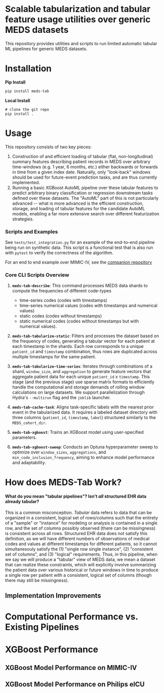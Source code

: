 # Scalable tabularization and tabular feature usage utilities over generic MEDS datasets

This repository provides utilities and scripts to run limited automatic tabular ML pipelines for generic MEDS
datasets.

# Installation

**Pip Install**

```bash
pip install meds-tab
```

**Local Install**

```
# clone the git repo
pip install .
```

# Usage

This repository consists of two key pieces:

1. Construction of and efficient loading of tabular (flat, non-longitudinal) summary features describing
   patient records in MEDS over arbitrary time-windows (e.g. 1 year, 6 months, etc.) either backwards or
   forwards in time from a given index date. Naturally, only "look-back" windows should be used for
   future-event prediction tasks, and are thus currently implemented.
2. Running a basic XGBoost AutoML pipeline over these tabular features to predict arbitrary binary classification or regression
   downstream tasks defined over these datasets. The "AutoML" part of this is not particularly advanced --
   what is more advanced is the efficient construction, storage, and loading of tabular features for the
   candidate AutoML models, enabling a far more extensive search over different featurization strategies.

### Scripts and Examples

See `tests/test_integration.py` for an example of the end-to-end pipeline being run on synthetic data. This
script is a functional test that is also run with `pytest` to verify the correctness of the algorithm.

For an end to end example over MIMIC-IV, see the [companion repository](https://github.com/mmcdermott/MEDS_TAB_MIMIC_IV)

### Core CLI Scripts Overview

1. **`meds-tab-describe`**: This command processes MEDS data shards to compute the frequencies of different code-types

   - time-series codes (codes with timestamps)
   - time-series numerical values (codes with timestamps and numerical values)
   - static codes (codes without timestamps)
   - static numerical codes (codes without timestamps but with numerical values).

2. **`meds-tab-tabularize-static`**: Filters and processes the dataset based on the frequency of codes, generating a tabular vector for each patient at each timestamp in the shards. Each row corresponds to a unique `patient_id` and `timestamp` combination, thus rows are duplicated across multiple timestamps for the same patient.

3. **`meds-tab-tabularize-time-series`**: Iterates through combinations of a shard, `window_size`, and `aggregation` to generate feature vectors that aggregate patient data for each unique `patient_id` x `timestamp`. This stage (and the previous stage) use sparse matrix formats to efficiently handle the computational and storage demands of rolling window calculations on large datasets. We support parallelization through Hydra's `--multirun` flag and the `joblib` launcher.

4. **`meds-tab-cache-task`**: Aligns task-specific labels with the nearest prior event in the tabularized data. It requires a labeled dataset directory with three columns (`patient_id`, `timestamp`, `label`) structured similarly to the `MEDS_cohort_dir`.

5. **`meds-tab-xgboost`**: Trains an XGBoost model using user-specified parameters.

6. **`meds-tab-xgboost-sweep`**: Conducts an Optuna hyperparameter sweep to optimize over `window_sizes`, `aggregations`, and `min_code_inclusion_frequency`, aiming to enhance model performance and adaptability.

# How does MEDS-Tab Work?

#### What do you mean "tabular pipelines"? Isn't _all_ structured EHR data already tabular?

This is a common misconception. _Tabular_ data refers to data that can be organized in a consistent, logical
set of rows/columns such that the entirety of a "sample" or "instance" for modeling or analysis is contained
in a single row, and the set of columns possibly observed (there can be missingness) is consistent across all
rows. Structured EHR data does not satisfy this definition, as we will have different numbers of observations
of medical codes and values at different timestamps for different patients, so it cannot simultanesouly
satisfy the (1) "single row single instance", (2) "consistent set of columns", and (3) "logical" requirements.
Thus, in this pipeline, when we say we will produce a "tabular" view of MEDS data, we mean a dataset that can
realize these constraints, which will explicitly involve summarizing the patient data over various historical
or future windows in time to produce a single row per patient with a consistent, logical set of columns
(though there may still be missingness).

## Implementation Improvements

# Computational Performance vs. Existing Pipelines

# XGBoost Performance

## XGBoost Model Performance on MIMIC-IV

## XGBoost Model Performance on Philips eICU
